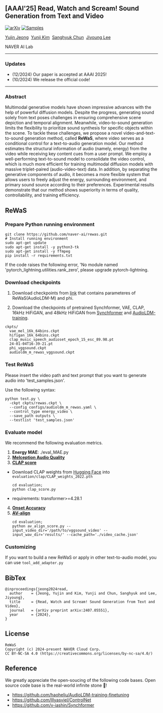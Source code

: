 ## [AAAI'25] Read, Watch and Scream! Sound Generation from Text and Video

[![arXiv](https://img.shields.io/badge/arXiv%20papr-2407.05551-b31b1b.svg)](https://arxiv.org/abs/2407.05551)
[![Samples](https://img.shields.io/badge/Demo-Link-blue.svg)](https://naver-ai.github.io/rewas/)


[Yujin Jeong](https://eugene6923.github.io/)&nbsp; [Yunji Kim](https://github.com/YunjiKim)&nbsp; [Sanghyuk Chun](https://sanghyukchun.github.io/home/)&nbsp; [Jiyoung Lee](https://lee-jiyoung.github.io/)

NAVER AI Lab

--- 
### Updates
- (12/2024) Our paper is accepted at AAAI 2025!
- (10/2024) We release the official code!

---

### Abstract


Multimodal generative models have shown impressive advances with the help of powerful diffusion models.
Despite the progress, generating sound solely from text poses challenges in ensuring comprehensive scene depiction and temporal alignment.
Meanwhile, video-to-sound generation limits the flexibility to prioritize sound synthesis for specific objects within the scene.
To tackle these challenges, we propose a novel video-and-text-to-sound generation method, called **ReWaS**, where video serves as a conditional control for a text-to-audio generation model.
Our method estimates the structural information of audio (namely, energy) from the video while receiving key content cues from a user prompt.
We employ a well-performing text-to-sound model to consolidate the video control, which is much more efficient for training multimodal diffusion models with massive triplet-paired (audio-video-text) data.
In addition, by separating the generative components of audio, it becomes a more flexible system that allows users to freely adjust the energy, surrounding environment, and primary sound source according to their preferences.
Experimental results demonstrate that our method shows superiority in terms of quality, controllability, and training efficiency.




## ReWaS

### Prepare Python running environment

```shell 
git clone https://github.com/naver-ai/rewas.git
# Install running environment
sudo apt-get update
sudo apt-get install -y python3-tk
sudo apt-get install -y ffmpeg
pip install -r requirements.txt
```

If the code raises the following error, 'No module named 'pytorch_lightning.utilities.rank_zero', please upgrade pytorch-lightning.

### Download checkpoints

1. Download checkpoints from [link](https://huggingface.co/lee-j/ReWaS/tree/main) that contains parameteres of ReWaS(AudioLDM-M) and phi.

2. Download the checkpoints of pretrained Synchformer, VAE, CLAP, 16kHz HiFiGAN, and 48kHz HiFiGAN from [Synchformer](https://github.com/v-iashin/Synchformer?tab=readme-ov-file#audio-visual-synchronization-models) and [AudioLDM-training](https://github.com/haoheliu/AudioLDM-training-finetuning?tab=readme-ov-file#download-checkpoints-and-dataset).


```shell
ckpts/
  vae_mel_16k_64bins.ckpt
  hifigan_16k_64bins.ckpt
  clap_music_speech_audioset_epoch_15_esc_89.98.pt
  24-01-04T16-39-21.pt
  phi_vggsound.ckpt
  audioldm_m_rewas_vggsound.ckpt
```

### Test ReWaS
Please insert the video path and text prompt that you want to generate audio into 'test_samples.json'.

Use the following syntax:

```shell
python test.py \
  -ckpt ckpts/rewas.ckpt \
  --config configs/audioldm_m_rewas.yaml \
  --control_type energy_video \
  --save_path outputs \
  --testlist 'test_samples.json'
```

### Evaluate model

We recommend the following evaluation metrics.

1. **Energy MAE**: ./eval_MAE.py
2. [**Melception Audio Quality**](https://github.com/v-iashin/SpecVQGAN/blob/main/evaluate.py)
3. [**CLAP score**](https://github.com/Text-to-Audio/Make-An-Audio/tree/main/wav_evaluation) 
- Download CLAP weights from [Hugging Face](https://huggingface.co/microsoft/msclap/blob/main/CLAP_weights_2022.pth) into `evaluation/clap/CLAP_weights_2022.pth`
  ```shell 
  cd evaluation;
  python clap_score.py
  ```
- requirements: transformer>=4.28.1

4. [**Onset Accuracy**](https://github.com/XYPB/CondFoleyGen/blob/main/predict_onset.py)
5. [**AV-align**](https://github.com/guyyariv/TempoTokens/blob/master/av_align.py)
    ```shell
    cd evaluation;
    python av_align_score.py --input_video_dir='/path/to/vggsound_video' --input_wav_dir='results/' --cache_path='./video_cache.json'
    ```

### Customizing
If you want to build a new ReWaS or apply in other text-to-audio model, you can use `tool_add_adapter.py`


## BibTex

```
@inproceedings{jeong2024read,
  author    = {Jeong, Yujin and Kim, Yunji and Chun, Sanghyuk and Lee, Jiyoung},
  title     = {Read, Watch and Scream! Sound Generation from Text and Video},
  journal   = {arXiv preprint arXiv:2407.05551},
  year      = {2024},
}
```

## License
```
ReWaS
Copyright (c) 2024-present NAVER Cloud Corp.
CC BY-NC-SA 4.0 (https://creativecommons.org/licenses/by-nc-sa/4.0/)
```

## Reference
We greatly appreciate the open-soucing of the following code bases. Open source code base is the real-world infinite stone 💎!
- https://github.com/haoheliu/AudioLDM-training-finetuning
- https://github.com/lllyasviel/ControlNet
- https://github.com/v-iashin/Synchformer

